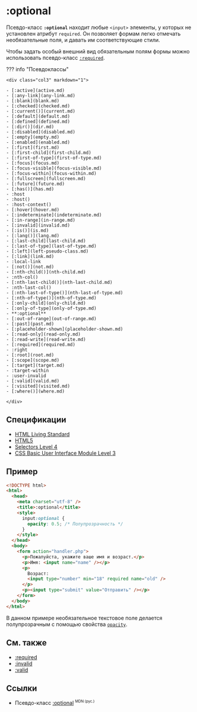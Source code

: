 # :optional

Псевдо-класс **`:optional`** находит любые `<input>` элементы, у которых не установлен атрибут `required`. Он позволяет формам легко отмечать необязательные поля, и давать им соответствующие стили.

Чтобы задать особый внешний вид обязательным полям формы можно использовать псевдо-класс [`:required`](required.md).

??? info "Псевдоклассы"

    <div class="col3" markdown="1">

    - [:active](active.md)
    - [:any-link](any-link.md)
    - [:blank](blank.md)
    - [:checked](checked.md)
    - [:current()](current.md)
    - [:default](default.md)
    - [:defined](defined.md)
    - [:dir()](dir.md)
    - [:disabled](disabled.md)
    - [:empty](empty.md)
    - [:enabled](enabled.md)
    - [:first](first.md)
    - [:first-child](first-child.md)
    - [:first-of-type](first-of-type.md)
    - [:focus](focus.md)
    - [:focus-visible](focus-visible.md)
    - [:focus-within](focus-within.md)
    - [:fullscreen](fullscreen.md)
    - [:future](future.md)
    - [:has()](has.md)
    - :host
    - :host()
    - :host-context()
    - [:hover](hover.md)
    - [:indeterminate](indeterminate.md)
    - [:in-range](in-range.md)
    - [:invalid](invalid.md)
    - [:is()](is.md)
    - [:lang()](lang.md)
    - [:last-child](last-child.md)
    - [:last-of-type](last-of-type.md)
    - [:left](left-pseudo-class.md)
    - [:link](link.md)
    - :local-link
    - [:not()](not.md)
    - [:nth-child()](nth-child.md)
    - :nth-col()
    - [:nth-last-child()](nth-last-child.md)
    - :nth-last-col()
    - [:nth-last-of-type()](nth-last-of-type.md)
    - [:nth-of-type()](nth-of-type.md)
    - [:only-child](only-child.md)
    - [:only-of-type](only-of-type.md)
    - **:optional**
    - [:out-of-range](out-of-range.md)
    - [:past](past.md)
    - [:placeholder-shown](placeholder-shown.md)
    - [:read-only](read-only.md)
    - [:read-write](read-write.md)
    - [:required](required.md)
    - :right
    - [:root](root.md)
    - [:scope](scope.md)
    - [:target](target.md)
    - :target-within
    - :user-invalid
    - [:valid](valid.md)
    - [:visited](visited.md)
    - [:where()](where.md)

    </div>

## Спецификации

- [HTML Living Standard](https://html.spec.whatwg.org/multipage/#selector-optional)
- [HTML5](https://www.w3.org/TR/html50/#selector-optional)
- [Selectors Level 4](https://drafts.csswg.org/selectors-4/#opt-pseudos)
- [CSS Basic User Interface Module Level 3](https://drafts.csswg.org/css-ui-3/#pseudo-required-value)

## Пример

```html
<!DOCTYPE html>
<html>
  <head>
    <meta charset="utf-8" />
    <title>:optional</title>
    <style>
      input:optional {
        opacity: 0.5; /* Полупрозрачность */
      }
    </style>
  </head>
  <body>
    <form action="handler.php">
      <p>Пожалуйста, укажите ваше имя и возраст.</p>
      <p>Имя: <input name="name" /></p>
      <p>
        Возраст:
        <input type="number" min="18" required name="old" />
      </p>
      <p><input type="submit" value="Отправить" /></p>
    </form>
  </body>
</html>
```

В данном примере необязательное текстовое поле делается полупрозрачным с помощью свойства [`opacity`](opacity.md).

## См. также

- [:required](required.md)
- [:invalid](invalid.md)
- [:valid](valid.md)

## Ссылки

- Псевдо-класс [:optional](https://developer.mozilla.org/ru/docs/Web/CSS/:optional) <sup><small>MDN (рус.)</small></sup>
